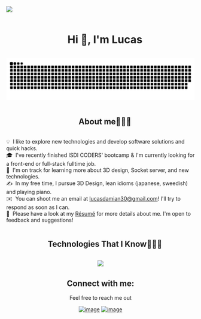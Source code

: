 <!--horizontal divider(gradiant)-->
<img src="https://user-images.githubusercontent.com/73097560/115834477-dbab4500-a447-11eb-908a-139a6edaec5c.gif">

<!--h1 without bottom border-->
<div id="user-content-toc">
  <ul align="center">
    <summary><h1 style="display: inline-block">Hi 👋, I'm Lucas</h1></summary>
  </ul>
</div>

<!--- snake -->
<div align="center">
  <img  src="https://github.com/1999AZZAR/1999AZZAR/blob/main/resources/img/grid-snake.svg"
       alt="snake" /></a>
</div>

<!--h1 without bottom border-->
<div id="user-content-toc">
  <ul align="center">
    <summary><h2 style="display: inline-block">About me👨🏻‍💻</h2></summary>
  </ul>
</div>

💡 &nbsp;I like to explore new technologies and develop software solutions and quick hacks.\
🎓 &nbsp;I've recently finished ISDI CODERS' bootcamp & I'm currently looking for a front-end or full-stack fulltime job.\
🌱 &nbsp;I'm on track for learning more about 3D design, Socket server, and new technologies.\
✍️ &nbsp;In my free time, I pursue 3D Design, lean idioms (japanese, sweedish) and playing piano.  
✉️ &nbsp;You can shoot me an email at lucasdamian30@gmail.com! I'll try to respond as soon as I can.\
📄 &nbsp;Please have a look at my [Résumé](https://drive.google.com/file/d/1KrKIUXm4V_SS9Ndox4CJ4ItBX_yyRVqp/view?usp=sharing) for more details about me. I'm open to feedback and suggestions!



<!--h1 without bottom border-->
<div id="user-content-toc">
  <ul align="center">
    <summary><h2 style="display: inline-block">Technologies That I Know👨🏻‍💻</h2></summary>
  </ul>
</div>
<!--tech stack icons-->
<p align="center">
  <a href="https://skillicons.dev">
    <img src="https://skillicons.dev/icons?i=git,github,vscode,vite,bash,html,css,sass,bootstrap,tailwind,js,ts,nodejs,mongodb,react,threejs,figma,blender,ai,ps,pr&perline=14" />
  </a>
</p>

<h2 align="center">Connect with me:</h2>
<div align="center">
Feel free to reach me out

[![image](https://img.shields.io/badge/LinkedIn-0077B5?style=for-the-badge&logo=linkedin&logoColor=white)]([https://www.linkedin.com/in/lauro_brant-1/](https://www.linkedin.com/in/lucas-diaz-cuenca/))
[![image](https://img.shields.io/badge/Gmail-D14836?style=for-the-badge&logo=gmail&logoColor=white)](mailto:lucasdamian30@gmail.com)





